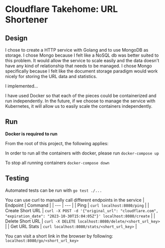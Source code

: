 # Cloudflare Takehome: URL Shortener

## Design
I chose to create a HTTP service with Golang and to use MongoDB as storage. I chose Mongo because I felt like a NoSQL db was better suited to this problem. It would allow the service to scale easily and the data doesn't have any kind of relationship that needs to be managed. I chose Mongo specifically because I felt like the document storage paradigm would work nicely for storing the URL data and statistics.

I implemented...

I have used Docker so that each of the pieces could be containerized and run independently. In the future, if we choose to manage the service with Kubernetes, it will allow us to easily scale the containers independently.

## Run
**Docker is required to run**

From the root of this project, the following applies:

In order to run all the containers with docker, please run
```docker-compose up```

To stop all running containers
```docker-compose down```

## Testing
Automated tests can be run with ```go test ./...```

You can use curl to manually call different endpoints in the service
| Endpoint | Command |
| --- | --- |
| Ping | ```curl localhost:8080/ping``` |
| Create Short URL | ```curl -X POST -d '{"original_url": "cloudflare.com", "expiration_date": "2023-10-30T15:04:05Z"}' localhost:8080/create``` |
| Delete Short URL | ```curl -X DELETE localhost:8080/delete/<short_url_key>``` |
| Get URL Stats | ```curl localhost:8080/stats/<short_url_key>``` |

You can visit a short link in the browser by following: ```localhost:8080/go/<short_url_key>```